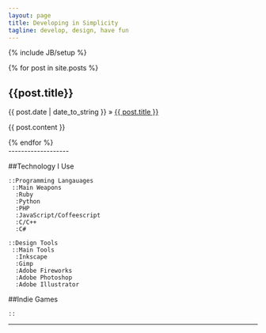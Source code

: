 ```yaml
---
layout: page
title: Developing in Simplicity
tagline: develop, design, have fun
---
```

{% include JB/setup %}

<div class="posts">
  {% for post in site.posts %}
    <p>
    	<h2>{{post.title}}</h2>
    	<span>{{ post.date | date_to_string }}</span> &raquo; <a href="{{ BASE_PATH }}{{ post.url }}">{{ post.title }}</a>
    	<p>{{ post.content }}</p>
    </p>
  {% endfor %}
</div>
-------------------

##Technology I Use


	::Programming Langauages
	 ::Main Weapons
	  :Ruby
	  :Python
	  :PHP
	  :JavaScript/Coffeescript
	  :C/C++
	  :C#

	::Design Tools
	 ::Main Tools
	  :Inkscape
	  :Gimp
	  :Adobe Fireworks
	  :Adobe Photoshop
	  :Adobe Illustrator

##Indie Games

	::
-------------------	





